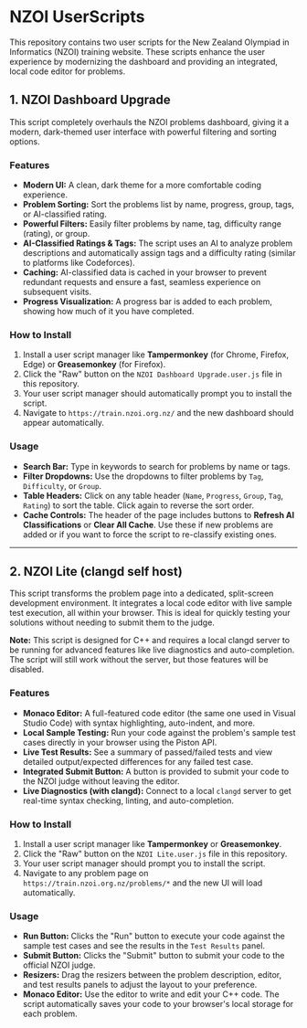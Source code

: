 # NZOI UserScripts

This repository contains two user scripts for the New Zealand Olympiad in Informatics (NZOI) training website. These scripts enhance the user experience by modernizing the dashboard and providing an integrated, local code editor for problems.

## 1. NZOI Dashboard Upgrade

This script completely overhauls the NZOI problems dashboard, giving it a modern, dark-themed user interface with powerful filtering and sorting options.

### Features
* **Modern UI:** A clean, dark theme for a more comfortable coding experience.
* **Problem Sorting:** Sort the problems list by name, progress, group, tags, or AI-classified rating.
* **Powerful Filters:** Easily filter problems by name, tag, difficulty range (rating), or group.
* **AI-Classified Ratings & Tags:** The script uses an AI to analyze problem descriptions and automatically assign tags and a difficulty rating (similar to platforms like Codeforces).
* **Caching:** AI-classified data is cached in your browser to prevent redundant requests and ensure a fast, seamless experience on subsequent visits.
* **Progress Visualization:** A progress bar is added to each problem, showing how much of it you have completed.

### How to Install
1.  Install a user script manager like **Tampermonkey** (for Chrome, Firefox, Edge) or **Greasemonkey** (for Firefox).
2.  Click the "Raw" button on the `NZOI Dashboard Upgrade.user.js` file in this repository.
3.  Your user script manager should automatically prompt you to install the script.
4.  Navigate to `https://train.nzoi.org.nz/` and the new dashboard should appear automatically.

### Usage
* **Search Bar:** Type in keywords to search for problems by name or tags.
* **Filter Dropdowns:** Use the dropdowns to filter problems by `Tag`, `Difficulty`, or `Group`.
* **Table Headers:** Click on any table header (`Name`, `Progress`, `Group`, `Tag`, `Rating`) to sort the table. Click again to reverse the sort order.
* **Cache Controls:** The header of the page includes buttons to **Refresh AI Classifications** or **Clear All Cache**. Use these if new problems are added or if you want to force the script to re-classify existing ones.

---

## 2. NZOI Lite (clangd self host)

This script transforms the problem page into a dedicated, split-screen development environment. It integrates a local code editor with live sample test execution, all within your browser. This is ideal for quickly testing your solutions without needing to submit them to the judge.

**Note:** This script is designed for C++ and requires a local clangd server to be running for advanced features like live diagnostics and auto-completion. The script will still work without the server, but those features will be disabled.

### Features
* **Monaco Editor:** A full-featured code editor (the same one used in Visual Studio Code) with syntax highlighting, auto-indent, and more.
* **Local Sample Testing:** Run your code against the problem's sample test cases directly in your browser using the Piston API.
* **Live Test Results:** See a summary of passed/failed tests and view detailed output/expected differences for any failed test case.
* **Integrated Submit Button:** A button is provided to submit your code to the NZOI judge without leaving the editor.
* **Live Diagnostics (with clangd):** Connect to a local `clangd` server to get real-time syntax checking, linting, and auto-completion.

### How to Install
1.  Install a user script manager like **Tampermonkey** or **Greasemonkey**.
2.  Click the "Raw" button on the `NZOI Lite.user.js` file in this repository.
3.  Your user script manager should prompt you to install the script.
4.  Navigate to any problem page on `https://train.nzoi.org.nz/problems/*` and the new UI will load automatically.

### Usage
* **Run Button:** Clicks the "Run" button to execute your code against the sample test cases and see the results in the `Test Results` panel.
* **Submit Button:** Clicks the "Submit" button to submit your code to the official NZOI judge.
* **Resizers:** Drag the resizers between the problem description, editor, and test results panels to adjust the layout to your preference.
* **Monaco Editor:** Use the editor to write and edit your C++ code. The script automatically saves your code to your browser's local storage for each problem.


